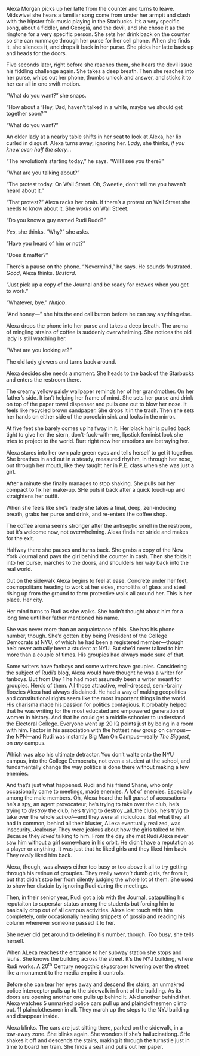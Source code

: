 Alexa Morgan picks up her latte from the counter and turns to leave. Midswivel
she hears a familiar song come from under her armpit and clash with the hipster
folk music playing in the Starbucks. It’s a very specific song, about a fiddler,
and Georgia, and the devil, and she chose it as the ringtone for a very specific
person. She sets her drink back on the counter so she can rummage through her
purse for her cell phone. When she finds it, she silences it, and drops it back
in her purse. She picks her latte back up and heads for the doors.

Five seconds later, right before she reaches them, she hears the devil issue his
fiddling challenge again. She takes a deep breath. Then she reaches into her
purse, whips out her phone, thumbs unlock and answer, and sticks it to her ear
all in one swift motion.

“What do you want?” she snaps.

“How about a ‘Hey, Dad, haven’t talked in a while, maybe we should get together
soon?’”

“What do you want?”

An older lady at a nearby table shifts in her seat to look at Alexa, her lip
curled in disgust. Alexa turns away, ignoring her. _Lady_, she thinks, _if you
knew even half the story..._

“The revolution’s starting today,” he says. “Will I see you there?”

“What are you talking about?”

“The protest today. On Wall Street. Oh, Sweetie, don’t tell me you haven’t heard
about it.”

“That protest?” Alexa racks her brain. If there’s a protest on Wall Street she
needs to know about it. She _works_ on Wall Street.

“Do you know a guy named Rudi Rudd?”

_Yes_, she thinks. “Why?” she asks.

“Have you heard of him or not?”

“Does it matter?”

There’s a pause on the phone. “Nevermind,” he says. He sounds frustrated.
_Good_, Alexa thinks. _Bastard_.

“Just pick up a copy of the Journal and be ready for crowds when you get to
work.”

“Whatever, bye.” _Nutjob_.

“And honey—” she hits the end call button before he can say anything else.

Alexa drops the phone into her purse and takes a deep breath. The aroma of
mingling strains of coffee is suddenly overwhelming. She notices the old lady is
still watching her.

“What are you looking at?”

The old lady glowers and turns back around.

Alexa decides she needs a moment. She heads to the back of the Starbucks and
enters the restroom there.

The creamy yellow paisly wallpaper reminds her of her grandmother. On her
father’s side. It isn’t helping her frame of mind. She sets her purse and drink
on top of the paper towel dispenser and pulls one out to blow her nose. It feels
like recycled brown sandpaper. She drops it in the trash. Then she sets her
hands on either side of the porcelain sink and looks in the mirror.

At five feet she barely comes up halfway in it. Her black hair is pulled back
tight to give her the stern, don’t-fuck-with-me, lipstick feminist look she
tries to project to the world. Burt right now her emotions are betraying her.

Alexa stares into her own pale green eyes and tells herself to get it together.
She breathes in and out in a steady, measured rhythm, in through her nose, out
through her mouth, like they taught her in P.E. class when she was just a girl.

After a minute she finally manages to stop shaking. She pulls out her compact to
fix her make-up. SHe puts it back after a quick touch-up and straightens her
outfit.

When she feels like she’s ready she takes a final, deep, zen-inducing breath,
grabs her purse and drink, and re-enters the coffee shop.

The coffee aroma seems stronger after the antiseptic smell in the restroom, but
it’s welcome now, not overwhelming. Alexa finds her stride and makes for the
exit.

Halfway there she pauses and turns back. She grabs a copy of the New York
Journal and pays the girl behind the counter in cash. Then she folds it into her
purse, marches to the doors, and shoulders her way back into the real world.

Out on the sidewalk Alexa begins to feel at ease. Concrete under her feet,
cosmopolitans heading to work at her sides, monoliths of glass and steel rising
up from the ground to form protective walls all around her. This is her place.
Her city.

Her mind turns to Rudi as she walks. She hadn’t thought about him for a long
time until her father mentioned his name.

She was never more than an acquaintance of his. She has his phone number,
though. She’d gotten it by being President of the College Democrats at NYU, of
which he had been a registered member—though he’d never actually been a student
at NYU. But she’d never talked to him more than a couple of times. His groupies
had always made sure of that.

Some writers have fanboys and some writers have groupies. Considering the
subject of Rudi’s blog, Alexa would have thought he was a writer for fanboys.
But from Day 1 he had most assuredly been a writer meant for groupies. Herds
of them. All those attractive, well-dressed, semi-brainy floozies Alexa had
always disdained. He had a way of making geopolitics and constitutional rights
seem like the most important things in the world. His charisma made his passion
for politics contagious. It probably helped that he was writing for the most
educated and empowered generation of women in history. And that he could get a
middle schooler to understand the Electoral College. Everyone went up 20 IQ
points just by being in a room with him. Factor in his association with the
hottest new group on campus—the NPN—and Rudi was instantly Big Man On
Campus—really _The Biggest_, on _any_ campus.

Which was also his ultimate detractor. You don’t waltz onto the NYU campus, into
the College Democrats, not even a student at the school, and fundamentally
change the way politics is done there without making a few enemies.

And that’s just what happened. Rudi and his friend Shane, who only occasionally
came to meetings, made enemies. A _lot_ of enemies. Especially among the male
members. Oh, Alexa heard the full _gamut_ of accusations—he’s a spy, an agent
provocateur, he’s trying to take over the club, he’s trying to _destroy_ the
club, he’s trying to destroy _all_the clubs, he’s tryig to take over the whole
_school_—and they were all ridiculous. But what they all had in common, behind
all their bluster, ALexa eventually realized, was insecurity. Jealousy. They
were jealous about how the girls talked to him. Because they _loved_ talking to
him. From the day she met Rudi Alexa never saw him without a girl somewhare in
his orbit. He didn’t have a reputation as a player or anything. It was just that
he liked girls and they liked him back. They _really_ liked him back.

Alexa, though, was always either too busy or too above it all to try getting
through his retinue of groupies. They really _weren’t_ dumb girls, far from it,
but that didn’t stop her from silently judging the whole lot of them. She used
to show her disdain by ignoring Rudi during the meetings.

Then, in their senior year, Rudi got a job with the Journal, catapulting his
reputaiton to superstar status among the students but forcing him to basically
drop out of all campus activities. Alexa lost touch with him completely, only
occasionally hearing snippets of gossip and reading his column whenever someone
passed it to her.

She never did get around to deleting his number, though. _Too busy_, she tells
herself.

When ALexa reaches the entrance to her subway station she stops and lauhs. She
knows the building across the street. It’s the NYJ building, where Rudi works. A
20<sup>th</sup> Century neogothic skyscraper towering over the street like a
monument to the media empire it controls.

Before she can tear her eyes away and descend the stairs, an unmakred police
interceptor pulls up to the sidewalk in front of the building. As its doors are
opening another one pulls up behind it. ANd another behind that. Alexa watches
5 unmarked police cars pull up and plainclothesmen climb out. 11 plainclothesmen
in all. They march up the steps to the NYJ building and disappear inside.

Alexa blinks. The cars are just sitting there, parked on the sidewalk, in a
tow-away zone. She blinks again. She wonders if she’s hallucinationg. SHe shakes
it off and descends the stairs, making it through the turnstile just in time to
board her train. She finds a seat and pulls out her paper.
